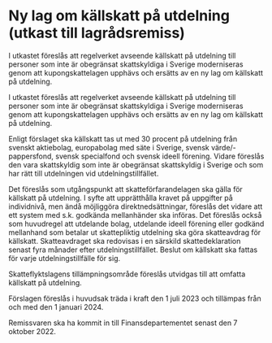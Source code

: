 # Ny lag om källskatt på utdelning (utkast till lagrådsremiss)

I utkastet föreslås att regelverket avseende källskatt på utdelning till personer som inte är obegränsat skattskyldiga i Sverige moderniseras genom att kupongskattelagen upphävs och ersätts av en ny lag om källskatt på utdelning.

I utkastet föreslås att regelverket avseende källskatt på utdelning till personer som inte är obegränsat skattskyldiga i Sverige moderniseras genom att kupongskattelagen upphävs och ersätts av en ny lag om källskatt på utdelning.

Enligt förslaget ska källskatt tas ut med 30 procent på utdelning från svenskt aktiebolag, europabolag med säte i Sverige, svensk värde/-pappersfond, svensk specialfond och svensk ideell förening. Vidare föreslås den vara skattskyldig som inte är obegränsat skattskyldig i Sverige och som har rätt till utdelningen vid utdelningstillfället.

Det föreslås som utgångspunkt att skatteförfarandelagen ska gälla för källskatt på utdelning. I syfte att upprätthålla kravet på uppgifter på
individnivå, men ändå möjliggöra direktnedsättningar, föreslås det vidare att ett system med s.k. godkända mellanhänder ska införas. Det föreslås också som huvudregel att utdelande bolag, utdelande ideell förening eller godkänd mellanhand som betalar ut skattepliktig utdelning ska göra skatteavdrag för källskatt. Skatteavdraget ska redovisas i en särskild skattedeklaration senast fyra månader efter utdelningstillfället. Beslut om källskatt ska fattas för varje utdelningstillfälle för sig.

Skatteflyktslagens tillämpningsområde föreslås utvidgas till att omfatta källskatt på utdelning.

Förslagen föreslås i huvudsak träda i kraft den 1 juli 2023 och tillämpas från och med den 1 januari 2024.

Remissvaren ska ha kommit in till Finansdepartementet senast den 7 oktober 2022.
